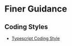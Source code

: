 # Finer Guidance
## Coding Styles

[ts-coding-style]: typescript-coding-style.md "Typescript Coding Style"
* [Typescript Coding Style][ts-coding-style]
